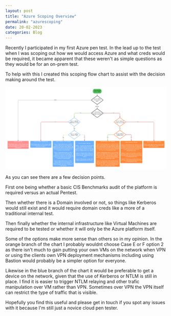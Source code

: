 ```yaml
---
layout: post
title: "Azure Scoping Overview"
permalink: "azurescoping"
date: 20-02-2023
categories: Blog
---
```


Recently I participated in my first Azure pen test. In the lead up to the test when I was scoping out how we would access Azure and what creds would be required, it became apparent that these weren't as simple questions as they would be for an on-prem test.

To help with this I created this scoping flow chart to assist with the decision making around the test.

<img alt="cs" src="/assets/img/azurescoping.png"/>

As you can see there are a few decision points.

First one being whether a basic CIS Benchmarks audit of the platform is required versus an actual Pentest.

Then whether there is a Domain involved or not, so things like Kerberos would still exist and it would require domain creds like a more of a traditional internal test.

Then finally whether the internal infrastructure like Virtual Machines are required to be tested or whether it will only be the Azure platform itself.

Some of the options make more sense than others so in my opinion. In the orange branch of the chart I probably wouldnt choose Case E or F option 2 as there isn't much to gain putting your own VMs on the network when VPN or using the clients own VPN deployment mechanisms including using Bastion would probably be a simpler option for everyone.

Likewise in the blue branch of the chart it would be preferable to get a device on the network, given that the use of Kerberos or NTLM is still in place. I find it is easier to trigger NTLM relaying and other trafic manipulation over VM rather than VPN. Sometimes over VPN the VPN itself can restrict the type of traffic that is visible.

Hopefully you find this useful and please get in touch if you spot any issues with it because I'm still just a novice cloud pen tester.